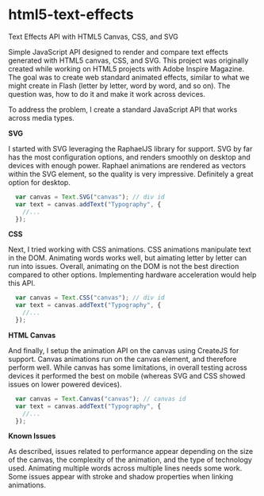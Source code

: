 # html5-text-effects
Text Effects API with HTML5 Canvas, CSS, and SVG

Simple JavaScript API designed to render and compare text effects generated with HTML5 canvas, CSS, and SVG. This project was originally created while working on HTML5 projects with Adobe Inspire Magazine. The goal was to create web standard animated effects, similar to what we might create in Flash (letter by letter, word by word, and so on). The question was, how to do it and make it work across devices. 

To address the problem, I create a standard JavaScript API that works across media types.

**SVG**

I started with SVG leveraging the RaphaelJS library for support. SVG by far has the most configuration options, and renders smoothly on desktop and devices with enough power. Raphael animations are rendered as vectors within the SVG element, so the quality is very impressive. Definitely a great option for desktop.
```javascript
  var canvas = Text.SVG("canvas"); // div id
  var text = canvas.addText("Typography", {
    //...
  });
```
**CSS**

Next, I tried working with CSS animations. CSS animations manipulate text in the DOM. Animating words works well, but aimating letter by letter can run into issues. Overall, animating on the DOM is not the best direction compared to other options. Implementing hardware acceleration would help this API.
```javascript
  var canvas = Text.CSS("canvas"); // div id
  var text = canvas.addText("Typography", {
    //...
  });
```
**HTML Canvas**

And finally, I setup the animation API on the canvas using CreateJS for support. Canvas animations run on the canvas element, and therefore perform well. While canvas has some limitations, in overall testing across devices it performed the best on mobile (whereas SVG and CSS showed issues on lower powered devices).
```javascript
  var canvas = Text.Canvas("canvas"); // canvas id
  var text = canvas.addText("Typography", {
    //...
  });
```
**Known Issues**

As described, issues related to performance appear depending on the size of the canvas, the complexity of the animation, and the type of technology used. Animating multiple words across multiple lines needs some work. Some issues appear with stroke and shadow properties when linking animations.
